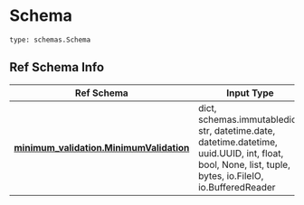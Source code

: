 # Schema
```
type: schemas.Schema
```

## Ref Schema Info
Ref Schema | Input Type | Output Type
---------- | ---------- | -----------
[**minimum_validation.MinimumValidation**](../../../../../../components/schema/minimum_validation.md) | dict, schemas.immutabledict, str, datetime.date, datetime.datetime, uuid.UUID, int, float, bool, None, list, tuple, bytes, io.FileIO, io.BufferedReader | schemas.immutabledict, str, float, int, bool, None, tuple, bytes, io.FileIO
